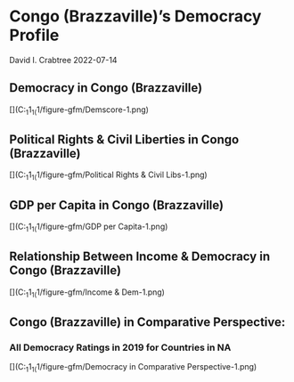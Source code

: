 Congo (Brazzaville)’s Democracy Profile
================
David I. Crabtree
2022-07-14

## Democracy in Congo (Brazzaville)

\[\](C:<sub>1</sub>1<sub>1(</sub>1/figure-gfm/Demscore-1.png)<!-- -->

## Political Rights & Civil Liberties in Congo (Brazzaville)

\[\](C:<sub>1</sub>1<sub>1(</sub>1/figure-gfm/Political Rights & Civil
Libs-1.png)<!-- -->

## GDP per Capita in Congo (Brazzaville)

\[\](C:<sub>1</sub>1<sub>1(</sub>1/figure-gfm/GDP per
Capita-1.png)<!-- -->

## Relationship Between Income & Democracy in Congo (Brazzaville)

\[\](C:<sub>1</sub>1<sub>1(</sub>1/figure-gfm/Income &
Dem-1.png)<!-- -->

## Congo (Brazzaville) in Comparative Perspective:

### All Democracy Ratings in 2019 for Countries in NA

\[\](C:<sub>1</sub>1<sub>1(</sub>1/figure-gfm/Democracy in Comparative
Perspective-1.png)<!-- -->
